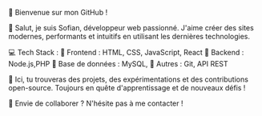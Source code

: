 🚀 Bienvenue sur mon GitHub !

👋 Salut, je suis Sofian, développeur web passionné. J'aime créer des sites modernes, performants et intuitifs en utilisant les dernières technologies.

💻 Tech Stack :
🔹 Frontend : HTML, CSS, JavaScript, React
🔹 Backend : Node.js,PHP
🔹 Base de données : MySQL,
🔹 Autres : Git, API REST

📌 Ici, tu trouveras des projets, des expérimentations et des contributions open-source. Toujours en quête d'apprentissage et de nouveaux défis !

🚀 Envie de collaborer ? N'hésite pas à me contacter !
